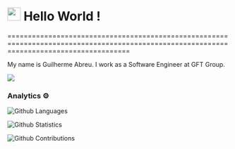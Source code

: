 
<h1><img src="https://emojis.slackmojis.com/emojis/images/1531849430/4246/blob-sunglasses.gif?1531849430" width="30"/> Hello World ! </h1>
==========================================================================================================================================


My name is Guilherme Abreu. I work as a Software Engineer at GFT Group.

![](http://estruyf-github.azurewebsites.net/api/VisitorHit?user=Gsabreu&repo=Gsabreu&countColorcountColor)

### Analytics ⚙️

![Github Languages](https://github-readme-stats.vercel.app/api/top-langs/?username=Gsabreu&layout=compact&count_private=true)

![Github Statistics](https://github-readme-stats.vercel.app/api/?username=Gsabreu&count_private=true&show_icons=true)

![Github Contributions](https://github-readme-streak-stats.herokuapp.com/?user=Gsabreu&hide_border=true)